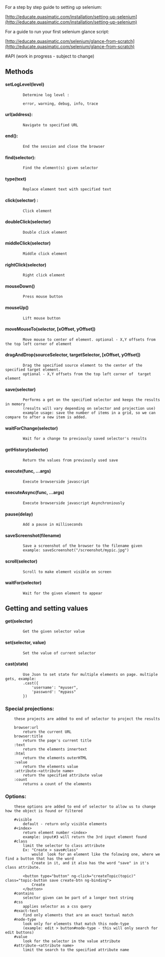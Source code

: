 For a step by step guide to setting up selenium:

[http://educate.quasimatic.com/installation/setting-up-selenium](http://educate.quasimatic.com/installation/setting-up-selenium)

For a guide to run your first selenium glance script:

[http://educate.quasimatic.com/selenium/glance-from-scratch](http://educate.quasimatic.com/selenium/glance-from-scratch)


#API 
(work in progress - subject to change)

##	Methods

####		setLogLevel(level)

			Determine log level :

			error, warning, debug, info, trace

####		url(address):

			Navigate to specified URL

####		end():

			End the session and close the browser

####		find(selector):

			Find the element(s) given selector

####		type(text)

			Replace element text with specified text

####		click(selector) :

			Click element

####		doubleClick(selector)

			Double click element

####		middleClick(selector) 

			Middle click element

####		rightClick(selector) 

			Right click element

####		mouseDown()

			Press mouse button

####		mouseUp()

			Lift mouse button
			

####		moveMouseTo(selector, [xOffset, yOffset]) 

			Move mouse to center of element. optional - X,Y offsets from the top left corner of element


####		dragAndDrop(sourceSelector, targetSelector, [xOffset, yOffset])
			
			Drag the specified source element to the center of the specified target element. 
            optional - X,Y offsets from the top left corner of  target element

####		save(selector)
			Performs a get on the specified selector and keeps the results in memory 
            (results will vary depending on selector and projection use)
			example usage: save the number of items in a grid, so we can compare to after a new item is added.

####		waitForChange(selector) 
			Wait for a change to previously saved selector's results 
			
####		getHistory(selector) 
			Return the values from previously used save

####		execute(func, ...args) 
			Execute browserside javascript

####		executeAsync(func, ...args)
			Execute browserside javascript Asynchroniously 

####		pause(delay)
			Add a pause in milliseconds

####		saveScreenshot(filename)
			Save a screenshot of the browser to the filename given
			example: saveScreenshot("/screenshot/mypic.jpg")

####		scroll(selector)
			Scroll to make element visible on screen

####		waitFor(selector) 
			Wait for the given element to appear
			
##	Getting and setting values
				
####		get(selector)
			Get the given selector value

####		set(selector, value) 
			Set the value of current selector
			
####		cast(state)

			Use Json to set state for multiple elements on page. multiple gets, example:
			.cast({
				'username': "myuser",
				'password': "mypass"
			})
		
###	Special projections:
		these projects are added to end of selector to project the results
		
		browser:url
			return the current URL
		browser:title
			return the page's current title
		:text
			return the elements innertext
		:html
			return the elements outerHTML
		:value
			return the elements value
		:attribute-<attribute name>
			return the specified attribute value
		:count
			returns a count of the elements 
###	Options:
		these options are added to end of selector to allow us to change how the object is found or filtered
        
		#visible
			default - return only visible elements
		#<index>
			return element number <index>
			example: input#3 will return the 3rd input element found
		#class
			limit the selector to class attribute
			Ex: "Create > save#class" 
			    would  look for an element like the folowing one, where we find a button that has the word 
			    Create in it, and it also has the word "save" in it's class attribute.
			
			<button type="button" ng-click="createTopic(topic)" class="topic-button save create-btn ng-binding">
			    Create
			</button>
		#contains
			selector given can be part of a longer text string
		#css
			applies selector as a css query
		#exact-text
			find only elements that are an exact textual match
		#node-type
			look only for elements that match this node-type 
            (example: edit > button#node-type - this will only search for edit buttons)
		#value
			look for the selector in the value attribute
		#attribute-<attribute name>
			limit the search to the specified attribute name
	
